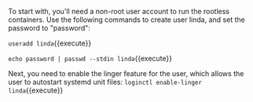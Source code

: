 To start with, you'll need a non-root user account to run the rootless containers. Use the following commands to create user linda, and set the password to "password":

`useradd linda`{{execute}}

`echo password | passwd --stdin linda`{{execute}}

Next, you need to enable the linger feature for the user, which allows the user to autostart systemd unit files: `loginctl enable-linger linda`{{execute}}
